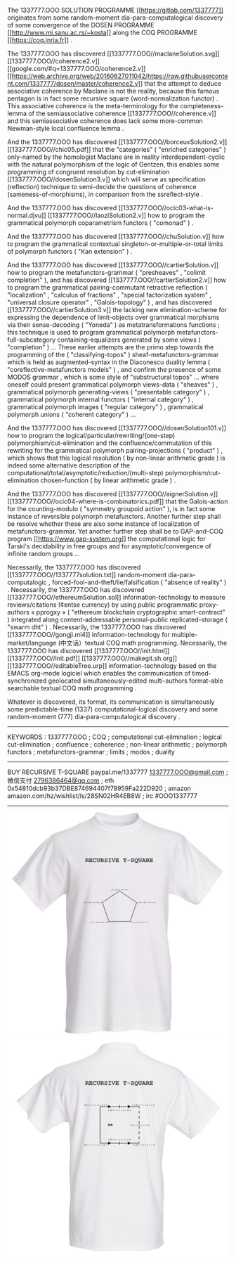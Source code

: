 The 1337777.OOO SOLUTION PROGRAMME [[https://gitlab.com/1337777]] originates from some random-moment dia-para-computalogical discovery of some convergence of the DOSEN PROGRAMME [[http://www.mi.sanu.ac.rs/~kosta]] along the COQ PROGRAMME [[https://coq.inria.fr]] .

The 1337777.OOO has discovered [[1337777.OOO//maclaneSolution.svg]] [[1337777.OOO//coherence2.v]] [[google.com/#q=1337777.OOO/coherence2.v]] [[https://web.archive.org/web/20160627011042/https://raw.githubusercontent.com/1337777/dosen/master/coherence2.v]] that the attempt to deduce associative coherence by Maclane is not the reality, because this famous pentagon is in fact some recursive square (word-normalization functor) . This associative coherence is the meta-terminology for the completeness-lemma of the semiassociative coherence [[1337777.OOO//coherence.v]] and this semiassociative coherence does lack some more-common Newman-style local confluence lemma .

And the 1337777.OOO has discovered [[1337777.OOO//borceuxSolution2.v]] [[1337777.OOO//chic05.pdf]] that the "categories" ( "enriched categories" ) only-named by the homologist Maclane are in reality interdependent-cyclic with the natural polymorphism of the logic of Gentzen, this enables some programming of congruent resolution by cut-elimination [[1337777.OOO//dosenSolution3.v]] which will serve as specification (reflection) technique to semi-decide the questions of coherence (sameness-of-morphisms), in comparison from the ssreflect-style .

And the 1337777.OOO has discovered [[1337777.OOO//ocic03-what-is-normal.djvu]] [[1337777.OOO//laoziSolution2.v]] how to program the grammatical polymorph coparametrism functors ( "comonad" ) .

And the 1337777.OOO has discovered [[1337777.OOO//chuSolution.v]] how to program the grammatical contextual singleton-or-multiple-or-total limits of polymorph functors ( "Kan extension" ) .

And the 1337777.OOO has discovered [[1337777.OOO//cartierSolution.v]] how to program the metafunctors-grammar ( "presheaves" , "colimit completion" ), and has discovered [[1337777.OOO//cartierSolution2.v]] how to program the grammatical pairing-commutant retractive reflection ( "localization" , "calculus of fractions" , "special factorization system" , "universal closure operator" , "Galois-topology" ) , and has discovered [[1337777.OOO//cartierSolution3.v]] the lacking new elimination-scheme for expressing the dependence of limit-objects over grammatical morphisms via their sense-decoding ( "Yoneda" ) as metatransformations functions ; this technique is used to program grammatical polymorph metafunctors-full-subcategory containing-equalizers generated by some views ( "completion" ) ... These earlier attempts are the primo step towards the programming of the ( "classifying-topos" ) sheaf-metafunctors-grammar which is held as augmented-syntax in the Diaconescu duality lemma ( "coreflective-metafunctors models" ) , and confirm the presence of some MODOS grammar , which is some style of "substructural topos" ... where oneself could present grammatical polymorph views-data ( "sheaves" ) , grammatical polymorph generating-views ( "presentable category" ) , grammatical polymorph internal functors ( "internal category" ) , grammatical polymorph images ( "regular category" ) , grammatical polymorph unions ( "coherent category" ) ...

And the 1337777.OOO has discovered [[1337777.OOO//dosenSolution101.v]] how to program the logical/particular/rewriting/(one-step) polymorphism/cut-elimination and the confluence/commutation of this rewriting for the grammatical polymorph pairing-projections ( "product" ) , which shows that this logical resolution ( by non-linear arithmetic grade ) is indeed some alternative description of the computational/total/asymptotic/reduction/(multi-step) polymorphism/cut-elimination chosen-function ( by linear arithmetic grade ) .

And the 1337777.OOO has discovered [[1337777.OOO//aignerSolution.v]] [[1337777.OOO//ocic04-where-is-combinatorics.pdf]] that the Galois-action for the counting-modulo ( "symmetry groupoid action" ), is in fact some instance of reversible polymorph metafunctors. Another further step shall be resolve whether these are also some instance of localization of metafunctors-grammar. Yet another further step shall be to GAP-and-COQ program [[https://www.gap-system.org]] the computational logic for Tarski's decidability in free groups and for asymptotic/convergence of infinite random groups ...

Necessarily, the 1337777.OOO has discovered [[1337777.OOO//1337777solution.txt]] random-moment dia-para-computalogic , forced-fool-and-theft/lie/falsification ( "absence of reality" ) . Necessarily, the 1337777.OOO has discovered [[1337777.OOO//ethereumSolution.sol]] information-technology to measure reviews/citations (¢entse currency) by using public programmatic proxy-authors « pprogxy » ( "ethereum blockchain cryptographic smart-contract" ) integrated along content-addressable personal-public replicated-storage ( "swarm dht" ) . Necessarily, the 1337777.OOO has discovered [[1337777.OOO//gongji.ml4]] information-technology for multiple-market/language (中文话）textual COQ math programming. Necessarily, the 1337777.OOO has discovered [[1337777.OOO//init.html]] [[1337777.OOO//init.pdf]] [[1337777.OOO//makegit.sh.org]] [[1337777.OOO//editableTree.urp]] information-technology based on the EMACS org-mode logiciel which enables the communication of timed-synchronized geolocated simultaneously-edited multi-authors format-able searchable textual COQ math programming .

Whatever is discovered, its format, its communication is simultaneously some predictable-time (1337) computational-logical discovery and some random-moment (777) dia-para-computalogical discovery .

-----

KEYWORDS : 1337777.OOO ; COQ ; computational cut-elimination ; logical cut-elimination ; confluence ; coherence ; non-linear arithmetic ; polymorph functors ; metafunctors-grammar ; limits ; modos ; duality

-----

BUY RECURSIVE T-SQUARE paypal.me/1337777 1337777.OOO@gmail.com ; 微信支付 2796386464@qq.com ; eth 0x54810dcb93b37DBE874694407f78959Fa222D920 ; amazon amazon.com/hz/wishlist/ls/28SN02HR4EB8W ; irc #OOO1337777

-----

[![BUY RECURSIVE T-SQUARE paypal.me/1337777](./recursive_t-square_front.png "BUY RECURSIVE T-SQUARE paypal.me/1337777")](https://paypal.me/1337777) [![BUY RECURSIVE T-SQUARE paypal.me/1337777](./recursive_t-square_back.png "BUY RECURSIVE T-SQUARE paypal.me/1337777")](https://paypal.me/1337777)


